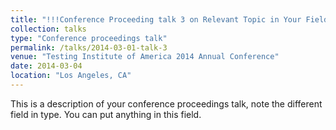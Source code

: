 ```yaml
---
title: "!!!Conference Proceeding talk 3 on Relevant Topic in Your Field"
collection: talks
type: "Conference proceedings talk"
permalink: /talks/2014-03-01-talk-3
venue: "Testing Institute of America 2014 Annual Conference"
date: 2014-03-04
location: "Los Angeles, CA"
---
```


This is a description of your conference proceedings talk, note the different field in type. You can put anything in this field.
